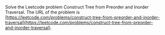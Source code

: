 Solve the Leetcode problem Construct Tree from Preorder and Inorder Traversal.
The URL of the problem is [https://leetcode.com/problems/construct-tree-from-preorder-and-inorder-traversal](https://leetcode.com/problems/construct-tree-from-preorder-and-inorder-traversal).
